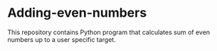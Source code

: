 # Adding-even-numbers
This repository contains Python program that calculates sum of even numbers up to a user specific target.
